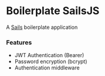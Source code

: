 # Boilerplate SailsJS

A [Sails](https://sailsjs.com) boilerplate application


### Features

+ JWT Authentication (Bearer)
+ Password encryption (bcrypt)
+ Authentication middleware
